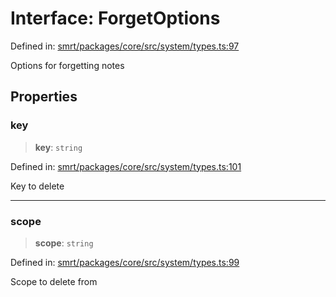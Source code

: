 # Interface: ForgetOptions

Defined in: [smrt/packages/core/src/system/types.ts:97](https://github.com/happyvertical/smrt/blob/3e10e04571f8229dee5c87ee2f9b9b06c6c49f12/packages/core/src/system/types.ts#L97)

Options for forgetting notes

## Properties

### key

> **key**: `string`

Defined in: [smrt/packages/core/src/system/types.ts:101](https://github.com/happyvertical/smrt/blob/3e10e04571f8229dee5c87ee2f9b9b06c6c49f12/packages/core/src/system/types.ts#L101)

Key to delete

***

### scope

> **scope**: `string`

Defined in: [smrt/packages/core/src/system/types.ts:99](https://github.com/happyvertical/smrt/blob/3e10e04571f8229dee5c87ee2f9b9b06c6c49f12/packages/core/src/system/types.ts#L99)

Scope to delete from
